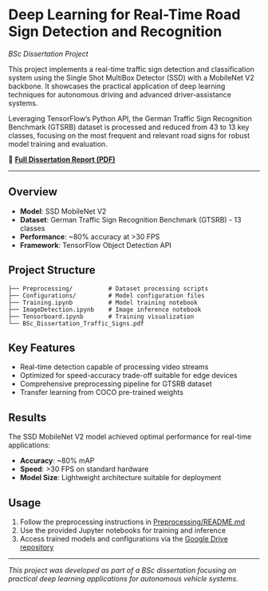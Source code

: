 # Deep Learning for Real-Time Road Sign Detection and Recognition

*BSc Dissertation Project*

This project implements a real-time traffic sign detection and classification system using the Single Shot MultiBox Detector (SSD) with a MobileNet V2 backbone. It showcases the practical application of deep learning techniques for autonomous driving and advanced driver-assistance systems.

Leveraging TensorFlow’s Python API, the German Traffic Sign Recognition Benchmark (GTSRB) dataset is processed and reduced from 43 to 13 key classes, focusing on the most frequent and relevant road signs for robust model training and evaluation.

📄 **[Full Dissertation Report (PDF)](./BSc_Dissertation_Traffic_Signs.pdf)**

---

## Overview

- **Model**: SSD MobileNet V2
- **Dataset**: German Traffic Sign Recognition Benchmark (GTSRB) - 13 classes
- **Performance**: ~80% accuracy at >30 FPS
- **Framework**: TensorFlow Object Detection API

## Project Structure

```text
├── Preprocessing/          # Dataset processing scripts
├── Configurations/         # Model configuration files
├── Training.ipynb          # Model training notebook
├── ImageDetection.ipynb    # Image inference notebook
├── Tensorboard.ipynb       # Training visualization
└── BSc_Dissertation_Traffic_Signs.pdf
```

## Key Features

- Real-time detection capable of processing video streams
- Optimized for speed-accuracy trade-off suitable for edge devices
- Comprehensive preprocessing pipeline for GTSRB dataset
- Transfer learning from COCO pre-trained weights

## Results

The SSD MobileNet V2 model achieved optimal performance for real-time applications:

- **Accuracy**: ~80% mAP
- **Speed**: >30 FPS on standard hardware
- **Model Size**: Lightweight architecture suitable for deployment

## Usage

1. Follow the preprocessing instructions in [Preprocessing/README.md](./Preprocessing/README.md)
2. Use the provided Jupyter notebooks for training and inference
3. Access trained models and configurations via the [Google Drive repository](https://drive.google.com/drive/folders/1_YZfCh16viMh7m30xI_waKZYIsWaBfzU?usp=sharing)

---

*This project was developed as part of a BSc dissertation focusing on practical deep learning applications for autonomous vehicle systems.*
